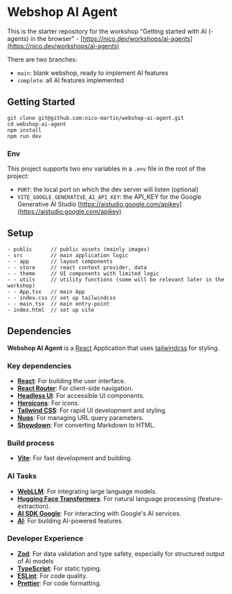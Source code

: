 # Webshop AI Agent

This is the starter repository for the workshop "Getting started with AI (-agents) in the browser" - [https://nico.dev/workshops/ai-agents](https://nico.dev/workshops/ai-agents)

There are two branches:

- `main`: blank webshop, ready to implement AI features
- `complete`: all AI features implemented

## Getting Started

```
git clone git@github.com:nico-martin/webshop-ai-agent.git
cd webshop-ai-agent
npm install
npm run dev
```

### Env
This project supports two env variables in a `.env` file in the root of the project:
- `PORT`: the local port on which the dev server will listen (optional)
- `VITE_GOOGLE_GENERATIVE_AI_API_KEY`: the API_KEY for the Google Generative AI Studio [https://aistudio.google.com/apikey](https://aistudio.google.com/apikey)

## Setup
```
- public      // public assets (mainly images)
- src         // main application logic
- - app       // layout components
- - store     // react context provider, data
- - theme     // UI components with limited logic
- - utils     // utility functions (some will be relevant later in the workshop)
- - App.tsx   // main App
- - index.css // set up tailwindcss
- - main.tsx  // main entry-point
- index.html  // set up vite
```

## Dependencies

**Webshop AI Agent** is a [React](https://react.dev/) Application that uses [tailwindcss](https://tailwindcss.com/) for styling.

### Key dependencies
*   **[React](https://react.dev/)**: For building the user interface.
*   **[React Router](https://reactrouter.com/)**: For client-side navigation.
*   **[Headless UI](https://headlessui.com/)**: For accessible UI components.
*   **[Heroicons](https://heroicons.com/)**: For icons.
*   **[Tailwind CSS](https://tailwindcss.com/)**: For rapid UI development and styling.
*   **[Nuqs](https://nuqs.vercel.app/)**: For managing URL query parameters.
*   **[Showdown](https://showdownjs.com/)**: For converting Markdown to HTML.

### Build process
*   **[Vite](https://vitejs.dev/)**: For fast development and building.

### AI Tasks
*   **[WebLLM](https://mlc.ai/web-llm/)**: For integrating large language models.
*   **[Hugging Face Transformers](https://huggingface.co/docs/transformers/index)**: For natural language processing (feature-extraction).
*   **[AI SDK Google](https://ai.google.dev/)**: For interacting with Google's AI services.
*   **[AI](https://sdk.vercel.ai/docs)**: For building AI-powered features.

### Developer Experience
*   **[Zod](https://zod.dev/)**: For data validation and type safety, especially for structured output of AI models
*   **[TypeScript](https://www.typescriptlang.org/)**: For static typing.
*   **[ESLint](https://eslint.org/)**: For code quality.
*   **[Prettier](https://prettier.io/)**: For code formatting.